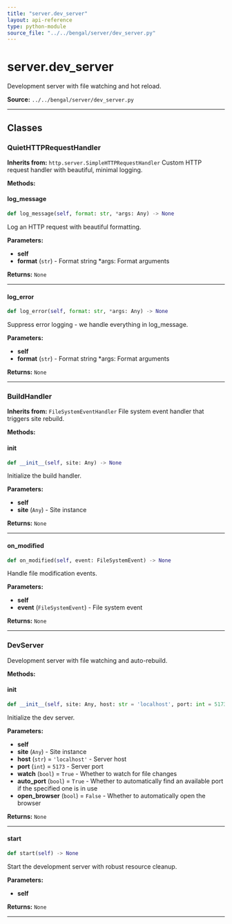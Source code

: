 ```yaml
---
title: "server.dev_server"
layout: api-reference
type: python-module
source_file: "../../bengal/server/dev_server.py"
---
```


# server.dev_server

Development server with file watching and hot reload.

**Source:** `../../bengal/server/dev_server.py`

---

## Classes

### QuietHTTPRequestHandler

**Inherits from:** `http.server.SimpleHTTPRequestHandler`
Custom HTTP request handler with beautiful, minimal logging.




**Methods:**

#### log_message

```python
def log_message(self, format: str, *args: Any) -> None
```

Log an HTTP request with beautiful formatting.

**Parameters:**

- **self**
- **format** (`str`) - Format string *args: Format arguments

**Returns:** `None`






---
#### log_error

```python
def log_error(self, format: str, *args: Any) -> None
```

Suppress error logging - we handle everything in log_message.

**Parameters:**

- **self**
- **format** (`str`) - Format string *args: Format arguments

**Returns:** `None`






---

### BuildHandler

**Inherits from:** `FileSystemEventHandler`
File system event handler that triggers site rebuild.




**Methods:**

#### __init__

```python
def __init__(self, site: Any) -> None
```

Initialize the build handler.

**Parameters:**

- **self**
- **site** (`Any`) - Site instance

**Returns:** `None`






---
#### on_modified

```python
def on_modified(self, event: FileSystemEvent) -> None
```

Handle file modification events.

**Parameters:**

- **self**
- **event** (`FileSystemEvent`) - File system event

**Returns:** `None`






---

### DevServer


Development server with file watching and auto-rebuild.




**Methods:**

#### __init__

```python
def __init__(self, site: Any, host: str = 'localhost', port: int = 5173, watch: bool = True, auto_port: bool = True, open_browser: bool = False) -> None
```

Initialize the dev server.

**Parameters:**

- **self**
- **site** (`Any`) - Site instance
- **host** (`str`) = `'localhost'` - Server host
- **port** (`int`) = `5173` - Server port
- **watch** (`bool`) = `True` - Whether to watch for file changes
- **auto_port** (`bool`) = `True` - Whether to automatically find an available port if the specified one is in use
- **open_browser** (`bool`) = `False` - Whether to automatically open the browser

**Returns:** `None`






---
#### start

```python
def start(self) -> None
```

Start the development server with robust resource cleanup.

**Parameters:**

- **self**

**Returns:** `None`






---



